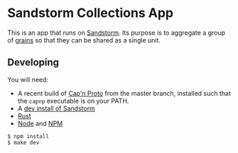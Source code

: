 # Sandstorm Collections App

This is an app that runs on [Sandstorm](https://sandstorm.io).
Its purpose is to aggregate a group of
[grains](https://docs.sandstorm.io/en/latest/using/security-practices/#fine-grained-isolation)
so that they can be shared as a single unit.

## Developing

You will need:
  - A recent build of [Cap'n Proto](https://github.com/sandstorm-io/capnproto) from the master branch,
    installed such that the `capnp` executable is on your PATH.
  - A [dev install of Sandstorm](https://docs.sandstorm.io/en/latest/developing/raw-packaging-guide/)
  - [Rust](https://rust-lang.org)
  - [Node](https://nodejs.org) and [NPM](https://www.npmjs.com/)


```
$ npm install
$ make dev
```
